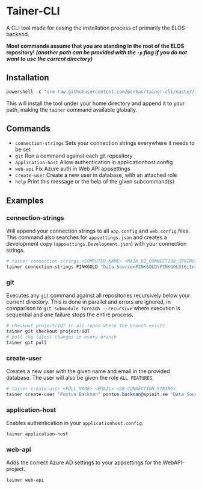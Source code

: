 # Tainer-CLI
A CLI tool made for easing the installation process of primarily the ELOS backend.

**Most commands assume that you are standing in the root of the ELOS repository! *(another path can be provided with the `-p` flag if you do not want to use the current directory)***

## Installation
```powershell
powershell -c "irm raw.githubusercontent.com/ponbac/tainer-cli/master/install.ps1 | iex"
```

This will install the tool under your home directory and append it to your path, making the `tainer` command available globally.

## Commands
- `connection-strings`  Sets your connection strings everywhere it needs to be set
- `git`                 Run a command against each git repository
- `application-host`    Allow authentication in applicationhost.config
- `web-api`             Fix Azure auth in Web API appsettings
- `create-user`         Create a new user in database, with an attached role
- `help`                Print this message or the help of the given subcommand(s)

## Examples
### connection-strings
Will append your connection strings to all `app.config` and `web.config` files. This command also searches for `appsettings.json` and creates a development copy (`appsettings.Development.json`) with your connection strings.
```powershell
# tainer connection-strings <COMPUTER_NAME> <MAIN_DB_CONNECTION_STRING> <SERVICE_BUS_CONNECTION_STRING>
tainer connection-strings PINKGOLD "Data Source=PINKGOLD\PINKGOLD16;Initial Catalog=dbEnvirotainerELOS;Integrated Security=SSPI;" "Data Source=PINKGOLD\PINKGOLD16;Initial Catalog=EnvirotainerNServiceBus;Integrated Security=SSPI;"
```

### git
Executes any `git` command against all repositories recursively below your current directory. This is done in parallel and errors are ignored, in comparison to `git submodule foreach --recursive` where execution is sequential and one failure stops the entire process.
```powershell
# checkout project/VQT in all repos where the branch exists
tainer git checkout project/VQT
# pull the latest changes in every branch
tainer git pull
```

### create-user
Creates a new user with the given name and email in the provided database. The user will also be given the role `ALL FEATURES`.
```powershell
# tainer create-user <FULL_NAME> <EMAIL> <DB_CONNECTION_STRING>
tainer create-user "Pontus Backman" pontus.backman@spinit.se "Data Source=PINKGOLD\PINKGOLD16;Initial Catalog=dbEnvirotainerELOS;Integrated Security=SSPI;"
```

### application-host
Enables authentication in your `applicationhost.config`.
```powershell
tainer application-host
```

### web-api
Adds the correct Azure AD settings to your appsettings for the WebAPI-project.
```powershell
tainer web-api
```
